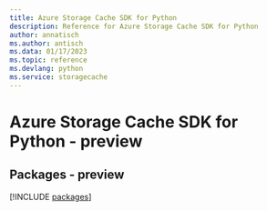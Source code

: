 ```yaml
---
title: Azure Storage Cache SDK for Python
description: Reference for Azure Storage Cache SDK for Python
author: annatisch
ms.author: antisch
ms.data: 01/17/2023
ms.topic: reference
ms.devlang: python
ms.service: storagecache
---
```

# Azure Storage Cache SDK for Python - preview
## Packages - preview
[!INCLUDE [packages](storage-cache-index.md)]